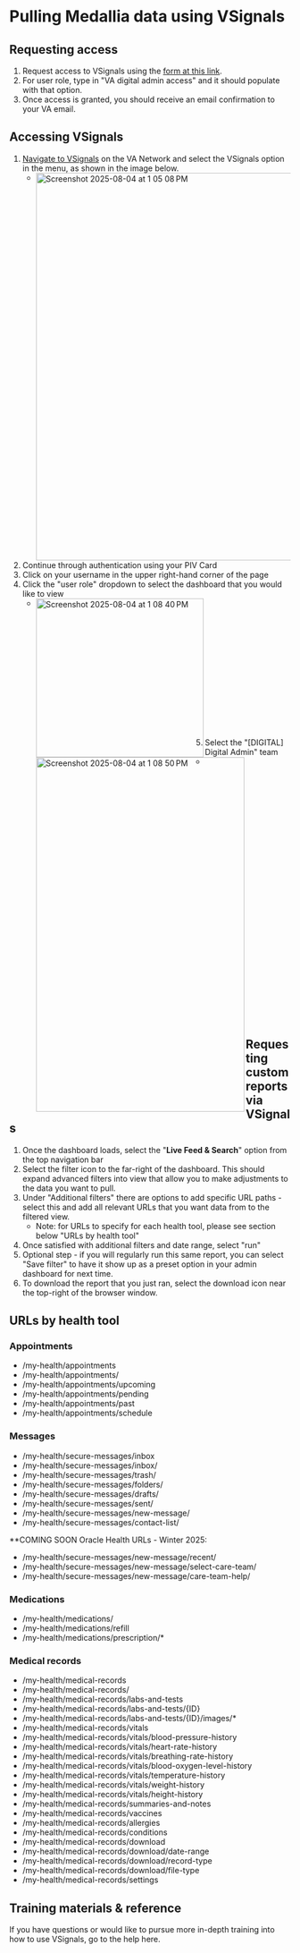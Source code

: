# Pulling Medallia data using VSignals 

## Requesting access
1. Request access to VSignals using the [form at this link](https://apps.gov.powerapps.us/play/e/default-e95f1b23-abaf-45ee-821d-b7ab251ab3bf/a/d8cd45da-4311-42a2-946c-174e3090c934?tenantId=e95f1b23-abaf-45ee-821d-b7ab251ab3bf&hidenavbar=true).
2. For user role, type in "VA digital admin access" and it should populate with that option.
3. Once access is granted, you should receive an email confirmation to your VA email.

## Accessing VSignals
1. [Navigate to VSignals](https://dvagov.sharepoint.com/sites/vacovsignals?SafelinksUrl=https%3a%2f%2fdvagov.sharepoint.com%2fsites%2fvacovsignals) on the VA Network and select the VSignals option in the menu, as shown in the image below.
    * <img align="left" width="1477" height="693" alt="Screenshot 2025-08-04 at 1 05 08 PM" src="https://github.com/user-attachments/assets/594de4f8-e62f-45e5-b257-d1cda7c7a79f" />
2. Continue through authentication using your PIV Card
3. Click on your username in the upper right-hand corner of the page
4. Click the "user role" dropdown to select the dashboard that you would like to view
      * <img align="left" width="300" height="284" alt="Screenshot 2025-08-04 at 1 08 40 PM" src="https://github.com/user-attachments/assets/12923a73-c303-46c0-aecd-67cbc14af899" />
<br></br>
<br></br>
<br></br>
<br></br>
<br></br>
<br></br>

5. Select the "[DIGITAL] Digital Admin" team
      * <img align="left" width="373" height="634" alt="Screenshot 2025-08-04 at 1 08 50 PM" src="https://github.com/user-attachments/assets/0c0aa76f-dbdf-4088-aa40-948b31e58c12" />

<br></br>
<br></br>
<br></br>
<br></br>
<br></br>
<br></br>
<br></br>
<br></br>
<br></br>
<br></br>
<br></br>
<br></br>
<br></br>

## Requesting custom reports via VSignals
1. Once the dashboard loads, select the "**Live Feed & Search**" option from the top navigation bar
2. Select the filter icon to the far-right of the dashboard. This should expand advanced filters into view that allow you to make adjustments to the data you want to pull.
3. Under "Additional filters" there are options to add specific URL paths - select this and add all relevant URLs that you want data from to the filtered view.
   * Note: for URLs to specify for each health tool, please see section below "URLs by health tool" 
4. Once satisfied with additional filters and date range, select "run"
5. Optional step - if you will regularly run this same report, you can select "Save filter" to have it show up as a preset option in your admin dashboard for next time.
6. To download the report that you just ran, select the download icon near the top-right of the browser window. 

## URLs by health tool
### Appointments
* /my-health/appointments
* /my-health/appointments/
* /my-health/appointments/upcoming
* /my-health/appointments/pending
* /my-health/appointments/past
* /my-health/appointments/schedule

### Messages
* /my-health/secure-messages/inbox
* /my-health/secure-messages/inbox/
* /my-health/secure-messages/trash/
* /my-health/secure-messages/folders/
* /my-health/secure-messages/drafts/
* /my-health/secure-messages/sent/
* /my-health/secure-messages/new-message/
* /my-health/secure-messages/contact-list/

**COMING SOON Oracle Health URLs - Winter 2025: 
* /my-health/secure-messages/new-message/recent/
* /my-health/secure-messages/new-message/select-care-team/
* /my-health/secure-messages/new-message/care-team-help/

### Medications
* /my-health/medications/
* /my-health/medications/refill
* /my-health/medications/prescription/*

### Medical records
* /my-health/medical-records
* /my-health/medical-records/
* /my-health/medical-records/labs-and-tests
* /my-health/medical-records/labs-and-tests/{ID}
* /my-health/medical-records/labs-and-tests/{ID}/images/*
* /my-health/medical-records/vitals
* /my-health/medical-records/vitals/blood-pressure-history
* /my-health/medical-records/vitals/heart-rate-history
* /my-health/medical-records/vitals/breathing-rate-history
* /my-health/medical-records/vitals/blood-oxygen-level-history
* /my-health/medical-records/vitals/temperature-history
* /my-health/medical-records/vitals/weight-history
* /my-health/medical-records/vitals/height-history
* /my-health/medical-records/summaries-and-notes
* /my-health/medical-records/vaccines
* /my-health/medical-records/allergies
* /my-health/medical-records/conditions
* /my-health/medical-records/download
* /my-health/medical-records/download/date-range
* /my-health/medical-records/download/record-type
* /my-health/medical-records/download/file-type
* /my-health/medical-records/settings
  



## Training materials & reference
If you have questions or would like to pursue more in-depth training into how to use VSignals, go to the help here. 
